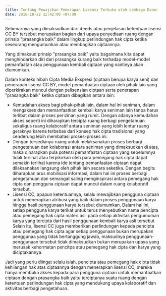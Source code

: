 ```yaml
---
title: Tentang Pewajiban Penerapan Lisensi Terbuka oleh Lembaga Donor
date: 2018-10-22 12:42:00 +07:00
---
```


Sebenarnya yang dimaksudkan dari deeds atau penjelasan ketentuan lisensi CC BY tersebut merupakan bagian dari upaya penyediaan ruang dengan prinsip "prasangka baik" dalam lingkup perlindungan hak cipta ketika seseorang mengumunkan atau membagikan ciptaannya.

Yang dimaksud prinsip "prasangka baik" yaitu bagaimana kita dapat menghindarkan diri dari prasangka kurang baik terhadap model-model pemanfaatan atau penggunaan kembali ciptaan yang nantinya akan diumumkan.

Dalam konteks hibah Cipta Media Ekspresi (ciptaan berupa karya seni) dan penerapan lisensi CC BY, model pemanfaatan ciptaan oleh pihak lain yang diperkirakan muncul dengan pelisensian ciptaan serta penerapan "prasangka baik" ketika ciptaan dibagikan antara lain:

- Kemudahan akses bagi pihak-pihak lain, dalam hal ini seniman, dalam mengakses dan memanfaatkan kembali karya seniman lain tanpa harus terlibat dalam proses perizinan yang rumit. Dengan adanya kemudahan akses seperti ini diharapkan tercipta ruang berbagi pengetahuan sekaligus ruang kolaboratif antara seniman yang lebih lentur ruang geraknya karena terbebas dari konsep hak cipta tradisional yang cenderung lebih membatasi proses-proses ini.
- Dengan tersedianya ruang untuk melaksanakan proses berbagi pengetahuan dan kolaborasi antara seniman yang dimaksudkan di atas, maka diharapkan pula potensi pemanfaatan ciptaan yang sebelumnya tidak terlihat atau terpikirkan oleh para pemegang hak cipta dapat semakin terlihat karena ide tentang pemanfaatan ciptaan dapat dilaksanakan langsung oleh pihak lain secara seketika. Dengan begitu diharapkan arus mobilisasi informasi, dalam hal ini proses berbagi pengetahuan dan semangat saling menginspirasi antara pemegang hak cipta dan pengguna ciptaan dapat muncul dalam ruang kolaboratif tersebut.
- Lisensi CC, apapun ketentuannya, selalu mewajibkan pengguna ciptaan untuk menerapkan atribusi yang baik dalam proses penggunaan karya hingga hasil penggunaan karya tersebut diumumkan. Dalam hal ini, setiap pengguna karya terikat untuk terus menyebutkan nama pencipta atau pemegang hak cipta materi asli pada setiap aktivitas pengumuman karya yang tercipta dari hasil penggunaan kembali karya asli tersebut. Selain itu, lisensi CC juga memberikan perlindungan kepada pencipta atau pemegang hak cipta agar setiap penggunaan bukan merupakan penggunaa yang tidak bertanggung jawab, maksudnya penggunaan-penggunaan tersebut tidak dimaksudkan bukan merupakan upaya yang merusak kehormatan pencitpa atau pemegang hak cipta dan karya yang diciptakannya. 

Jadi yang perlu diingat selalu ialah, pencipta atau pemegang hak cipta tidak kehilangan hak atas ciptaannya dengan menerapkan lisensi CC, mereka hanya membuka akses kepada para pengguna ciptaan untuk memanfaatkan ciptaan dengan prasangka baik yaitu terciptanya suatu ruang dengan ketentuan perlindungan hak cipta yang mendukung upaya kolaboratif dan aktivitas berbagi pengetahuan.